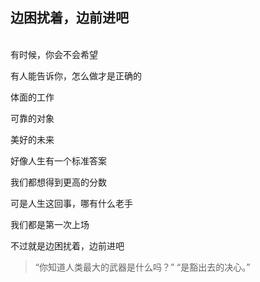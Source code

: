 
## 边困扰着，边前进吧

\
有时候，你会不会希望

有人能告诉你，怎么做才是正确的

体面的工作

可靠的对象

美好的未来

好像人生有一个标准答案

我们都想得到更高的分数

可是人生这回事，哪有什么老手

我们都是第一次上场

不过就是边困扰着，边前进吧

> “你知道人类最大的武器是什么吗？” “是豁出去的决心。”